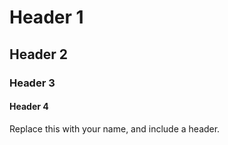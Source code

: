 # Header 1
## Header 2
### Header 3
#### Header 4
Replace this with your name, and include a header.
